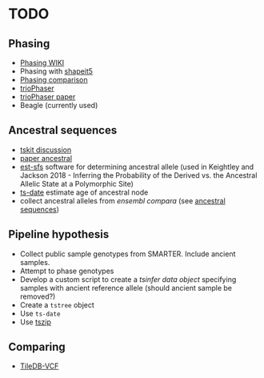 # TODO

## Phasing

* [Phasing WIKI](https://isogg.org/wiki/Phasing)
* Phasing with [shapeit5](https://odelaneau.github.io/shapeit5/)
* [Phasing comparison](https://www.ncbi.nlm.nih.gov/pmc/articles/PMC1380287/)
* [trioPhaser](https://github.com/dmiller903/trioPhaser)
* [trioPhaser paper](https://bmcbioinformatics.biomedcentral.com/articles/10.1186/s12859-021-04470-4)
* Beagle (currently used)

## Ancestral sequences

* [tskit discussion](https://github.com/tskit-dev/tsinfer/discussions/523)
* [paper ancestral](https://academic.oup.com/genetics/article/209/3/897/5930981?login=false)
* [est-sfs](https://sourceforge.net/projects/est-usfs/) software for determining
  ancestral allele (used in Keightley and Jackson 2018 - Inferring the Probability
  of the Derived vs. the Ancestral Allelic State at a Polymorphic Site)
* [ts-date](https://tskit.dev/software/tsdate.html) estimate age of ancestral node
* collect ancestral alleles from *ensembl compara* (see
  [ancestral sequences](https://www.ensembl.org/info/genome/compara/ancestral_sequences.html))

## Pipeline hypothesis

* Collect public sample genotypes from SMARTER. Include ancient samples.
* Attempt to phase genotypes
* Develop a custom script to create a *tsinfer data object* specifying samples
  with ancient reference allele (should ancient sample be removed?)
* Create a `tstree` object
* Use `ts-date`
* Use [tszip](https://pypi.org/project/tszip/)

## Comparing

* [TileDB-VCF](https://docs.tiledb.com/main/integrations-and-extensions/genomics/population-genomics)
